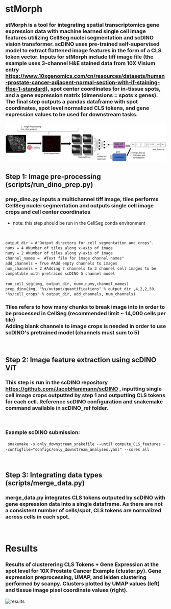 # stMorph
###     stMorph is a tool for integrating spatial transcriptomics gene expression data with machine learned single cell image features utilizing CellSeg nuclei segmentation and scDINO vision transformer. scDINO uses pre-trained self-supervised model to extract flattened image features in the form of a CLS token vector. Inputs for stMorph include tiff image file (the example uses 3-channel H&E stained data from 10X Visium entry https://www.10xgenomics.com/cn/resources/datasets/human-prostate-cancer-adjacent-normal-section-with-if-staining-ffpe-1-standard), spot center coordinates for in-tissue spots, and a gene expression matrix (dimensions = spots x genes). The final step outputs a pandas dataframe with spot coordinates, spot level normalized CLS tokens, and gene expression values to be used for downstream tasks. 
![tmethods](imgs/methods.png)
<br>

## Step 1: Image pre-processing (scripts/run_dino_prep.py)
### prep_dino.py inputs a multichannel tiff image, tiles performs CellSeg nuclei segmentation and outputs single cell image crops and cell center coordinates
* note: this step should be run in the CellSeg conda environment 
<br>

``` img =  # "Path to image tiff file"
output_dir = #"Output directory for cell segmentation and crops". 
numx = 4 #Number of tiles along x-axis of image
numy = 2 #Number of tiles along y-axis of image
channel_names =  #Text file for image channel names"
add_channels = True #Add empty channels to images
num_channels = 2 #Adding 2 channels to 3 channel cell images to be compatible with pretraind scDINO 5 channel model

run_cell_seg(img, output_dir, numx,numy,channel_names)
prep_dino(img, "%s/output/quantifications" % output_dir ,4,2,2,50, "%s/cell_crops" % output_dir, add_channels, num_channels)
```
### Tiles refers to how many chunks to break image into in order to be processed in CellSeg (recommended limit ~ 14,000 cells per tile) <br> Adding blank channels to image crops is needed in order to use scDINO's pretrained model (channels must sum to 5)

<br>

## Step 2: Image feature extraction using scDINO ViT
### This step is run in the scDINO repository https://github.com/JacobHanimann/scDINO , inputting single cell image crops outputted by step 1 and outputting CLS tokens for each cell. Reference scDINO configuration and snakemake command available in scDINO_ref folder.
<br>

### Example scDINO submission:
``` snakemake -s only_downstream_snakefile --until compute_CLS_features --configfile="configs/only_downstream_analyses.yaml" --cores all```

<br>

## Step 3: Integrating data types (scripts/merge_data.py)
### merge_data.py integrates CLS tokens outputed by scDINO with gene expression data into a single dataframe. As there are not a consistent number of cells/spot, CLS tokens are normalized across cells in each spot.
<br>

# Results
### Results of clusterering CLS Tokens + Gene Expression at the spot level for 10X Prostate Cancer Example (cluster.py). Gene expression preprocessing, UMAP, and leiden clustering performed by scanpy. Clusters plotted by UMAP values (left) and tissue image pixel coordinate values (right).

![results](imgs/cluster_results.png)

